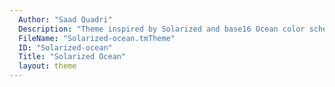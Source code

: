 ```yaml
---
  Author: "Saad Quadri"
  Description: "Theme inspired by Solarized and base16 Ocean color schemes."
  FileName: "Solarized-ocean.tmTheme"
  ID: "Solarized-ocean"
  Title: "Solarized Ocean"
  layout: theme
---
```

  